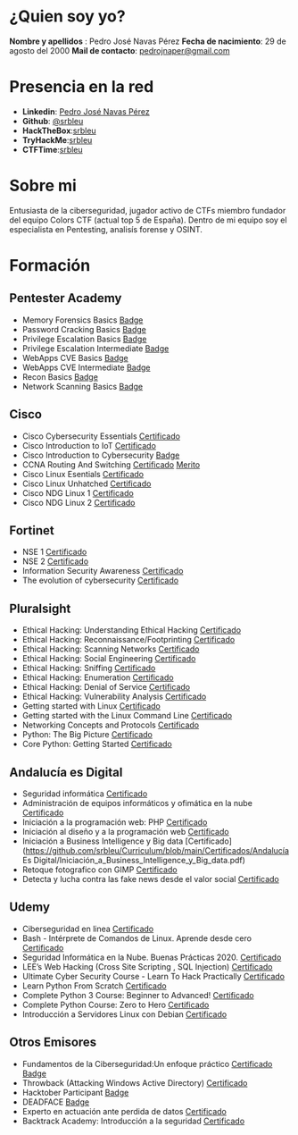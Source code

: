 # ¿Quien soy yo?
**Nombre y apellidos** : Pedro José Navas Pérez
**Fecha de nacimiento**: 29 de agosto del 2000
**Mail de contacto**: pedrojnaper@gmail.com

# Presencia en la red

- **Linkedin**: [Pedro José Navas Pérez](https://www.linkedin.com/in/pedrojosenavasperez/)
- **Github**: [@srbleu](https://github.com/srbleu)
- **HackTheBox**:[srbleu](https://www.hackthebox.eu/profile/238507)
- **TryHackMe**:[srbleu](https://tryhackme.com/p/srbleu)
- **CTFTime**:[srbleu](https://ctftime.org/user/71209)

# Sobre mi

Entusiasta de la ciberseguridad, jugador activo de CTFs miembro fundador del equipo Colors CTF (actual top 5 de España). Dentro de mi equipo soy el especialista en Pentesting, analisís forense y OSINT.

# Formación
## Pentester Academy
+ Memory Forensics Basics [Badge](https://www.credential.net/82b2193d-0b57-44fd-ad27-5e414f5ec7cf)
+ Password Cracking Basics [Badge](https://www.credential.net/b1598bf3-6fce-42fe-8cad-e2ee62297330)
+ Privilege Escalation Basics [Badge](https://www.credential.net/7155470f-12e0-48d5-9bd4-d106bde0a1c9)
+ Privilege Escalation Intermediate [Badge](https://www.credential.net/c0d3f1c1-453e-46c6-a24c-87431afa1f5c)
+ WebApps CVE Basics [Badge](https://www.credential.net/7aeacc01-4793-4ea4-a82e-9b734b409305)
+ WebApps CVE Intermediate [Badge](https://www.credential.net/7aeacc01-4793-4ea4-a82e-9b734b409305)
+ Recon Basics [Badge](https://www.credential.net/066199a9-7529-4a5c-aeaa-1424b14daaa7)
+ Network Scanning Basics [Badge](https://www.credential.net/d7a0dcd4-efc0-44c8-8205-24b91bedce14)
## Cisco
+ Cisco Cybersecurity Essentials [Certificado](https://github.com/srbleu/Curriculum/blob/main/Certificados/Cisco/Cybersecurity%20Es-certificate.pdf)
+ Cisco Introduction to IoT  [Certificado](https://github.com/srbleu/Curriculum/blob/main/Certificados/Cisco/Introduction%20to%20IOT.pdf)
+ Cisco Introduction to Cybersecurity [Badge](https://www.youracclaim.com/badges/6ab51704-ba98-4d9b-9b4b-dc0b080a9c93)
+ CCNA Routing And Switching [Certificado](https://github.com/srbleu/Curriculum/blob/main/Certificados/Cisco/CCNA%20R%26S.pdf) [Merito](https://github.com/srbleu/Curriculum/blob/main/Certificados/Cisco/CCNA%20R%26S%20Merito.pdf)
+ Cisco Linux Esentials [Certificado](https://github.com/srbleu/Curriculum/blob/main/Certificados/Cisco/Linux%20Essentials.pdf)
+ Cisco Linux Unhatched [Certificado](https://github.com/srbleu/Curriculum/blob/main/Certificados/Cisco/Linux%20Unhatched.pdf)
+ Cisco NDG Linux 1 [Certificado](https://github.com/srbleu/Curriculum/blob/main/Certificados/Cisco/NDG%20Linux%20I.pdf)
+ Cisco NDG Linux 2 [Certificado](https://github.com/srbleu/Curriculum/blob/main/Certificados/Cisco/NDG%20Linux%20II.pdf)
## Fortinet
+ NSE 1 [Certificado](https://github.com/srbleu/Curriculum/blob/main/Certificados/Fortinet/NSE_1_Certificate.pdf)
+ NSE 2 [Certificado](https://github.com/srbleu/Curriculum/blob/main/Certificados/Fortinet/NSE_2_Certificate.pdf)
+ Information Security Awareness [Certificado](https://github.com/srbleu/Curriculum/blob/main/Certificados/Fortinet/Information_Security_Awareness.pdf)
+ The evolution of cybersecurity [Certificado](https://github.com/srbleu/Curriculum/blob/main/Certificados/Fortinet/The_Evolution_of_Cybersecurity.pdf)
## Pluralsight
+ Ethical Hacking: Understanding Ethical Hacking [Certificado](https://github.com/srbleu/Curriculum/blob/main/Certificados/PluralSight/EthicaHackingUnderstanding.pdf)
+ Ethical Hacking: Reconnaissance/Footprinting [Certificado](https://github.com/srbleu/Curriculum/blob/main/Certificados/PluralSight/EthicalHacking%20ReconnaissanceFootprinting.pdf)
+ Ethical Hacking: Scanning Networks [Certificado](https://github.com/srbleu/Curriculum/blob/main/Certificados/PluralSight/EticalHackingScanningNetworks.pdf)
+ Ethical Hacking: Social Engineering [Certificado](https://github.com/srbleu/Curriculum/blob/main/Certificados/PluralSight/EthicalHackingSocialEnginering.pdf)
+ Ethical Hacking: Sniffing [Certificado](https://github.com/srbleu/Curriculum/blob/main/Certificados/PluralSight/EthicalHackingSniffing.pdf)
+ Ethical Hacking: Enumeration [Certificado](https://github.com/srbleu/Curriculum/blob/main/Certificados/PluralSight/EthicalHackingEnumeration.pdf)
+ Ethical Hacking: Denial of Service [Certificado](https://github.com/srbleu/Curriculum/blob/main/Certificados/PluralSight/EthicalHackingDenialOfService.pdf)
+ Ethical Hacking: Vulnerability Analysis [Certificado](https://github.com/srbleu/Curriculum/blob/main/Certificados/PluralSight/EthicalHackingVulnerabilityAnalysis.pdf)
+ Getting started with Linux [Certificado](https://github.com/srbleu/Curriculum/blob/main/Certificados/PluralSight/GettingStartedWithLinux.pdf)
+ Getting started with the Linux Command Line [Certificado](https://github.com/srbleu/Curriculum/blob/main/Certificados/PluralSight/GettingStartedWithLinuxCLI.pdf)
+ Networking Concepts and Protocols [Certificado](https://github.com/srbleu/Curriculum/blob/main/Certificados/PluralSight/NetworkingConcepts%26Protocols.pdf)
+ Python: The Big Picture [Certificado](https://github.com/srbleu/Curriculum/blob/main/Certificados/PluralSight/PythonTheBigPicture-pdf)
+ Core Python: Getting Started [Certificado](https://github.com/srbleu/Curriculum/blob/main/Certificados/PluralSight/CorePythonGettingStarted.pdf)
## Andalucía es Digital 
+ Seguridad informática [Certificado](https://github.com/srbleu/Curriculum/blob/main/Certificados/Andaluc%C3%ADa%20Es%20Digital/Seguridad_informatica.pdf)
+ Administración de equipos informáticos y ofimática en la nube [Certificado](https://github.com/srbleu/Curriculum/blob/main/Certificados/Andaluc%C3%ADa%20Es%20Digital/Administraci%C3%B3n_de_equipos_informaticos_y_ofimatica_en_la_nube.pdf)
+ Iniciación a la programación web: PHP [Certificado](https://github.com/srbleu/Curriculum/blob/main/Certificados/Andaluc%C3%ADa%20Es%20Digital/Iniciaci%C3%B3n%20a%20la%20programaci%C3%B3n%20web%20PHP.pdf)
+ Iniciación al diseño y a la programación web [Certificado](https://github.com/srbleu/Curriculum/blob/main/Certificados/Andaluc%C3%ADa%20Es%20Digital/Iniciaci%C3%B3n_al_dise%C3%B1o_y_la_programaci%C3%B3n_web.pdf)
+ Iniciación a Business Intelligence y Big data [Certificado](https://github.com/srbleu/Curriculum/blob/main/Certificados/Andalucía Es Digital/Iniciación_a_Business_Intelligence_y_Big_data.pdf)
+ Retoque fotografico con GIMP [Certificado](https://github.com/srbleu/Curriculum/blob/main/Certificados/Andaluc%C3%ADa%20Es%20Digital/Retoque_fotografico_con_GIMP.pdf)
+ Detecta y lucha contra las fake news desde el valor social [Certificado](https://github.com/srbleu/Curriculum/blob/main/Certificados/Andaluc%C3%ADa%20Es%20Digital/Detecta%20y%20lucha%20contra%20las%20fake%20news%20desde%20el%20valor%20social.pdf)
## Udemy
+ Ciberseguridad en linea [Certificado](ude.my/UC-IDHNDR9G)
+ Bash - Intérprete de Comandos de Linux. Aprende desde cero [Certificado](ude.my/UC-8RG3083W)
+ Seguridad Informática en la Nube. Buenas Prácticas 2020. [Certificado](ude.my/UC-XVP2U284)
+ LEE’s Web Hacking (Cross Site Scripting , SQL Injection) [Certificado](ude.my/UC-2fa810d9-eeb3-4fdb-bd8e-bbba7b7216e5)
+ Ultimate Cyber Security Course - Learn To Hack Practically [Certificado](ude.my/UC-c9400822-46b5-4805-b4a5-1a067353539b)
+ Learn Python From Scratch [Certificado](ude.my/UC-e75bc3ce-085a-4f6a-8337-c7a5d28c061e)
+ Complete Python 3 Course: Beginner to Advanced! [Certificado](ude.my/UC-c4365f38-1967-490f-b581-c25de4d276aa)
+ Complete Python Course: Zero to Hero [Certificado](ude.my/UC-bd77d23b-2a0a-41b1-a74f-8fa143874c60)
+ Introducción a Servidores Linux con Debian [Certificado](ude.my/UC-609daf52-4fa8-4604-892c-a750cab84d23)
## Otros Emisores
+ Fundamentos de la Ciberseguridad:Un enfoque práctico [Certificado](https://courses.edx.org/certificates/6c8025a36cc948d88ee46406f590c657) [Badge](https://api.badgr.io/public/assertions/eo266CnhQzWn7SIE3QeJbw?identity__email=pedro.navaspe%40alum.uca.es)
+ Throwback (Attacking Windows Active Directory) [Certificado](https://github.com/srbleu/Curriculum/blob/main/Certificados/THM/THM-WR6AAZDPAU.png)
+ Hacktober Participant [Badge](https://api.badgr.io/public/assertions/ZjVvCgnzRpOxfYBEvrJdYA?identity__email=pedro.navaspe%40alum.uca.es)
+ DEADFACE [Badge](https://api.badgr.io/public/assertions/RUMAOD9ISOCuWrKarob-Cg?identity__email=pedro.navaspe%40alum.uca.es)
+ Experto en actuación ante perdida de datos [Certificado](https://github.com/srbleu/Curriculum/blob/main/Certificados/RecuperaData/CertificadoRecuperaData_PedroJoseNavasPerez.jpg)
+ Backtrack Academy: Introducción a la seguridad [Certificado](https://github.com/srbleu/Curriculum/blob/main/Certificados/Backtrack/Introduccion_a_la_seguridad.pdf)

